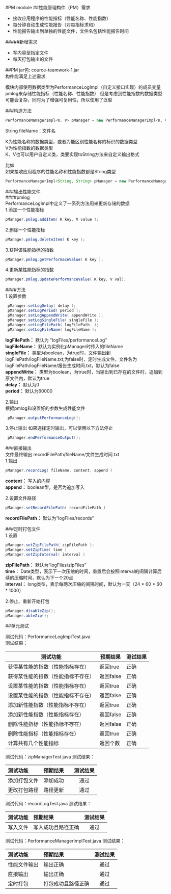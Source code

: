 #PM module
##性能管理构件（PM）需求
- 接收应用程序的性能指标（性能名称、性能指数）
- 每分钟自动生成性能报告（对每指标求和）
- 性能报告输出到单独的性能文件，文件名包括性能报告时间

#####新增需求
- 写内容至指定文件
- 每天打包输出的文件

##PM
jar包: cource-teamwork-1.jar    
构件能满足上述需求    

模块内部使用数据类型为PerformanceLogImpl（自定义接口实现）的成员变量pmlog来存储性能指标（性能名称、性能指数）
但是考虑到性能指数的数据类型可能会复杂，同时为了增强可复用性，所以使用了泛型


###构造方法
```java
PerformanceManagerImpl<K, V> pManager = new PerformanceManagerImpl<K, V>( fileName );
```
String fileName：文件名

K为性能名称的数据类型，或者为能区别性能名称的标识的数据类型   
V为性能指数的数据类型   
K、V也可以用户自定义类，类要实现toString方法来自定义输出格式   

比如   
如果接收应用程序的性能名称和性能指数都是String类型   
```java
PerformanceManagerImpl<String, String> pManager = new PerformanceManagerImpl<String, String>( fileName );
```

###输出性能文件   
####pmlog   
PerformanceLogImpl中定义了一系列方法用来更新存储的数据   
1.添加一个性能指标    
```java
pManager.pmlog.addItem( K key, V value );
```

2.删除一个性能指标   
```java
pManager.pmlog.deleteItem( K key );
```

3.获得该性能指标的指数    
```java
pManager.pmlog.getPerformaceValue( K key );
```

4.更新某性能指标的指数
```java
pManager.pmlog.updatePerformanceValue( K key, V val);
```

####方法   
1.设置参数      

```java
 pManager.setLogDelay( delay );
 pManager.setLogPeriod( period );
 pManager.setLogAppendWrite( appendWrite );
 pManager.setLogSingleFile( singleFile );
 pManager.setLogFilePath( logFilePath  );
 pManager.setLogFileName( logFileName );
```
 **logFilePath：** 默认为 "logFiles/performanceLog"   
 **logFileName：** 默认为实例化pManager时传入的fileName    
 **singleFile：** 类型为boolean，为true时，文件输出到logFilePath/logFileName.txt;为false时，定时生成文件，文件名为logFilePath/logFileName/报告生成时间.txt，默认为false      
 **appendWrite：** 类型为boolean，为true时，当输出到已存在的文件时，追加到原文件内，默认为true    
 **delay：** 默认为0   
 **period：** 默认为60000     
    
2.输出  
根据pmlog和设置好的参数生成性能文件    

```java
 pManager.outputPerformanceLog();
```

3.停止输出
如果选择定时输出，可以使用以下方法停止    

```java
 pManager.endPerformanceOutput();
```

###直接输出   
文件最终输出 recordFilePath/fileName/文件生成时间.txt     
1.输出   

```java
pManager.recordLog( fileName, content, append )
```
**content：** 写入的内容   
**append：** boolean型，是否为追加写入   

2.设置文件路径   

```java
pManager.setRecordFilePath( recordFilePath )
```
**recordFilePath：** 默认为“logFiles/records”   

###定时打包文件   
1.设置   

```java
pManager.setZipFilePath( zipFilePath );
pManager.setZipTime( time )
pManager.setZipInterval( interval )
```

**zipFilePath：** 默认为“logFiles/zipFiles”    
**time：** Date类型，表示下一次压缩的时间，重置后会按照interval的间隔计算后续的压缩时间，默认为下一个20点   
**interval：** long类型，表示每两次压缩的间隔时间，默认为一天（24 * 60 * 60 * 1000）   

2.停止、重新开始打包   

```java
pManager.disableZip();
pManager.ableZip();
```

##单元测试   

测试代码：PerformanceLogImplTest.java   
测试结果：   

| 测试功能 | 预期结果 | 测试结果 |
| --- | --- | --- |
| 获得某性能的指数（性能指标存在） | 返回true | 正确 |
| 获得某性能的指数（性能指标不存在） | 返回false | 正确 |
| 设置某性能的指数（性能指标存在) | 返回true | 正确 |
| 设置某性能的指数（性能指标不存在) | 返回false | 正确 |
| 添加新性能指数（性能指标不存在） | 返回true | 正确 |
| 添加新性能指数（性能指标存在）| 返回false | 正确 |
| 删除性能指标（性能指标不存在） | 返回false | 正确 |
| 删除性能指标（性能指标存在）| 返回true | 正确 |
| 计算共有几个性能指标 | 返回个数 | 正确 |


测试代码：zipManagerTest.java
测试结果：

| 测试功能  | 预期结果　|   测试结果   |
| :---|:---| :---: |
| 添加打包文件|添加成功| 通过 |
| 更改打包路径 |路径更新| 通过 |


测试代码：recordLogTest.java
测试结果：

| 测试功能  | 预期结果　|   测试结果   |
| :---|:---| :---: |
| 写入文件|写入成功且路径正确| 通过 |


测试代码：PerformanceManagerImplTest.java
测试结果：

| 测试功能  | 预期结果　|   测试结果   |
| :---|:---| :---: |
| 性能文件输出 | 输出正确 | 通过 |
| 直接输出 | 输出正确 | 通过 |
| 定时打包 |打包成功且路径正确| 通过 |





